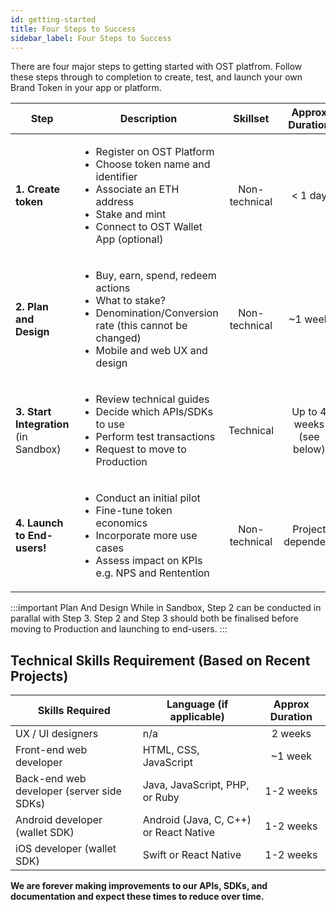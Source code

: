 ```yaml
---
id: getting-started
title: Four Steps to Success
sidebar_label: Four Steps to Success
---
```


There are four major steps to getting started with OST platfrom. Follow these steps through to completion to create, test, and launch your own Brand Token in your app or platform.

| Step | Description | Skillset | Approx Duration | 
| --- | --- | :---: | :---: |
| **1. Create token** | <ul><li>Register on OST Platform</li><li>Choose token name and identifier</li><li>Associate an ETH address</li><li>Stake and mint</li><li>Connect to OST Wallet App (optional)</li></ul> | Non-technical | < 1 day |
| **2. Plan and Design** | <ul><li>Buy, earn, spend, redeem actions</li><li>What to stake?</li><li>Denomination/Conversion rate (this cannot be changed)</li><li>Mobile and web UX and design</li></ul> | Non-technical | ~1 week |
| **3. Start Integration** <br>(in Sandbox) | <ul><li>Review technical guides</li><li>Decide which APIs/SDKs to use</li><li>Perform test transactions</li><li>Request to move to Production</li></ul> | Technical | Up to 4 weeks <br>(see below) |
| **4. Launch to End-users!** | <ul><li>Conduct an initial pilot</li><li>Fine-tune token economics</li><li>Incorporate more use cases</li><li>Assess impact on KPIs e.g. NPS and Rentention</li></ul> | Non-technical | Project dependent | 

:::important Plan And Design
While in Sandbox, Step 2 can be conducted in parallal with Step 3. Step 2 and Step 3 should both be finalised before moving to Production and launching to end-users.
:::

## Technical Skills Requirement (Based on Recent Projects)
| Skills Required | Language (if applicable) | Approx Duration |
|---|---|:---:|
| UX / UI designers | n/a | 2 weeks |
| Front-end web developer | HTML, CSS, JavaScript | ~1 week |
| Back-end web developer (server side SDKs) | Java, JavaScript, PHP, or Ruby | 1-2 weeks |
| Android developer (wallet SDK) | Android (Java, C, C++) or React Native | 1-2 weeks |
| iOS developer (wallet SDK) | Swift or React Native | 1-2 weeks |

**We are forever making improvements to our APIs, SDKs, and documentation and expect these times to reduce over time.**